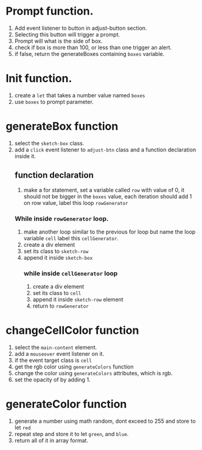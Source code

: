 # Prompt function.
1. Add event listener to button in adjust-button section.
2. Selecting this button will trigger a prompt.
3. Prompt will what is the side of box.
4. check if box is more than 100, or less than one trigger an alert.
5. if false, return the generateBoxes containing `boxes` variable.

# Init function.
1. create a `let` that takes a number value named `boxes`
2. use `boxes` to prompt parameter.

# generateBox function
1. select the `sketch-box` class.
1. add a `click` event listener to `adjust-btn` class and a function declaration inside it.
    ## function declaration
    1. make a for statement, set a variable called `row` with value of 0, it should not be bigger in the `boxes` value, each iteration should add 1 on row value, label this loop `rowGenerator`
    ### While inside `rowGenerator` loop.
    1. make another loop similar to the previous for loop but name the loop variable `cell` label this `cellGenerator`.
    1. create a div element
    2. set its class to `sketch-row`
    1. append it inside `sketch-box`
        ### while inside `cellGenerator` loop
        1. create a div element
        2. set its class to `cell`
        1. append it inside `sketch-row` element
        3. return to `rowGenerator`

# changeCellColor function
1. select the `main-content` element.
2. add a `mouseover` event listener on it.
3. if the event target class is `cell`
1. get the rgb color using `generateColors` function
4. change the color using `generateColors` attributes, which is rgb.
5. set the opacity of by adding 1.

# generateColor function
1. generate a number using math random, dont exceed to 255 and store to let `red`
2. repeat step and store it to let `green`, and `blue`.
3. return all of it in array format.
